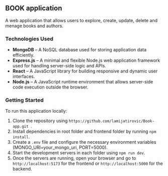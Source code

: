 ## BOOK application
A web application that allows users to explore, create, update, delete and menage books and authors.

### Technologies Used

- **MongoDB** – A NoSQL database used for storing application data efficiently.
- **Express.js** – A minimal and flexible Node.js web application framework used for handling server-side logic and APIs.
- **React** – A JavaScript library for building responsive and dynamic user interfaces.
- **Node.js** – A JavaScript runtime environment that allows server-side code execution outside the browser.

### Getting Started
To run this application locally:  
1. Clone the repository using `https://github.com/lamijatirovic/Book-app.git `.
2. Install dependencies in root folder and frontend folder by running `npm install`.  
3. Create a `.env` file and configure the necessary environment variables (MONGO_URI=your_mongo_uri, PORT=5000).  
4. Start the development servers in each folder using `npm run dev`.  
5. Once the servers are running, open your browser and go to `http://localhost:5173` for the frontend or `http://localhost:5000` for the backend.

